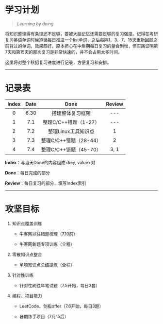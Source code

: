 # 学习计划

> *Learning by doing.*

将知识整理得有条理还不足够，要被大脑记忆还需要足够的复习强度。记得在考研复习英语单词时候遵循每日推进一个list单词，之后每隔1、3、7、15天重新回顾之前背过的单词，效果颇好。原本担心在中后期每日复习的量会剧增，但实践证明第7天和第15天的那次复习是非常快速的，并不会占用太多时间。

这里将对整个秋招复习进度进行记录，方便复习和安排。

---

# 记录表

|  Index    |  Date     |    Done   |   Review  | 
|:---------:|:---------:|:---------:|:---------:|
|  0        | 6.30      | 搭建整体复习框架      |  ---  |
|  1        | 7.1       | 整理C/C++错题（1-27） |  ---  |
|  2        | 7.2       | 整理Linux工具知识点   |  1    |
|  3        | 7.3       | 整理C/C++错题（28-44）|  2    |
|  4        | 7.4       | 整理C/C++错题（45-70）| 3, 1  |



**Index**：与当天Done的内容组成<key, value>对

**Done**：每日完成的部分

**Review**：每日复习的部分，填写Index索引

---

# 攻坚目标

1. 知识点覆盖训练

    - 牛客网以往错题梳理（7.10前）

    - 牛客网新题专项训练（全程）

2. 零散知识点整合

    - 单项知识点总结提炼（全程）

3. 针对性训练

    - 针对性刷往年笔试题（7.5开始，每日3套）

4. 编程、项目能力

    - LeetCode、剑指offer（7.6开始，每日3题）

    - 暑期练手项目（7月15后）

